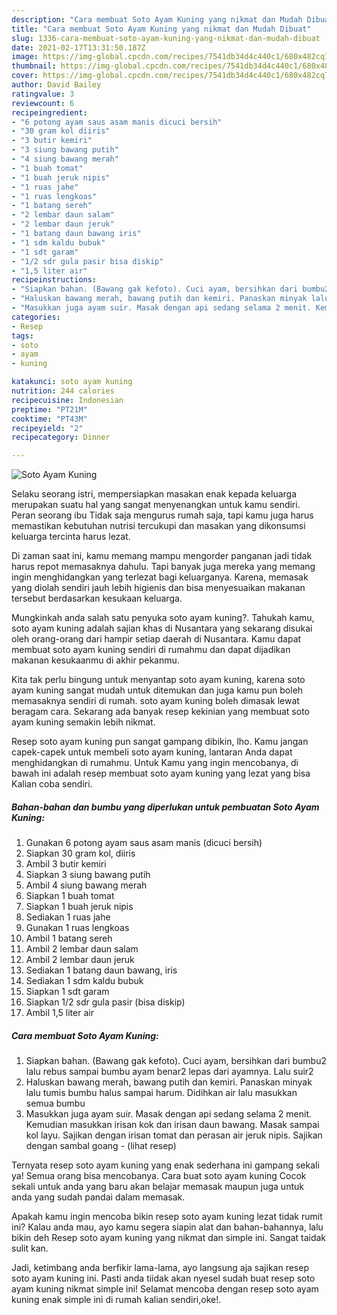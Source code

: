 ```yaml
---
description: "Cara membuat Soto Ayam Kuning yang nikmat dan Mudah Dibuat"
title: "Cara membuat Soto Ayam Kuning yang nikmat dan Mudah Dibuat"
slug: 1336-cara-membuat-soto-ayam-kuning-yang-nikmat-dan-mudah-dibuat
date: 2021-02-17T13:31:50.187Z
image: https://img-global.cpcdn.com/recipes/7541db34d4c440c1/680x482cq70/soto-ayam-kuning-foto-resep-utama.jpg
thumbnail: https://img-global.cpcdn.com/recipes/7541db34d4c440c1/680x482cq70/soto-ayam-kuning-foto-resep-utama.jpg
cover: https://img-global.cpcdn.com/recipes/7541db34d4c440c1/680x482cq70/soto-ayam-kuning-foto-resep-utama.jpg
author: David Bailey
ratingvalue: 3
reviewcount: 6
recipeingredient:
- "6 potong ayam saus asam manis dicuci bersih"
- "30 gram kol diiris"
- "3 butir kemiri"
- "3 siung bawang putih"
- "4 siung bawang merah"
- "1 buah tomat"
- "1 buah jeruk nipis"
- "1 ruas jahe"
- "1 ruas lengkoas"
- "1 batang sereh"
- "2 lembar daun salam"
- "2 lembar daun jeruk"
- "1 batang daun bawang iris"
- "1 sdm kaldu bubuk"
- "1 sdt garam"
- "1/2 sdr gula pasir bisa diskip"
- "1,5 liter air"
recipeinstructions:
- "Siapkan bahan. (Bawang gak kefoto). Cuci ayam, bersihkan dari bumbu2 lalu rebus sampai bumbu ayam benar2 lepas dari ayamnya. Lalu suir2"
- "Haluskan bawang merah, bawang putih dan kemiri. Panaskan minyak lalu tumis bumbu halus sampai harum. Didihkan air lalu masukkan semua bumbu"
- "Masukkan juga ayam suir. Masak dengan api sedang selama 2 menit. Kemudian masukkan irisan kok dan irisan daun bawang. Masak sampai kol layu. Sajikan dengan irisan tomat dan perasan air jeruk nipis. Sajikan dengan sambal goang           (lihat resep)"
categories:
- Resep
tags:
- soto
- ayam
- kuning

katakunci: soto ayam kuning 
nutrition: 244 calories
recipecuisine: Indonesian
preptime: "PT21M"
cooktime: "PT43M"
recipeyield: "2"
recipecategory: Dinner

---
```



![Soto Ayam Kuning](https://img-global.cpcdn.com/recipes/7541db34d4c440c1/680x482cq70/soto-ayam-kuning-foto-resep-utama.jpg)

Selaku seorang istri, mempersiapkan masakan enak kepada keluarga merupakan suatu hal yang sangat menyenangkan untuk kamu sendiri. Peran seorang ibu Tidak saja mengurus rumah saja, tapi kamu juga harus memastikan kebutuhan nutrisi tercukupi dan masakan yang dikonsumsi keluarga tercinta harus lezat.

Di zaman  saat ini, kamu memang mampu mengorder panganan jadi tidak harus repot memasaknya dahulu. Tapi banyak juga mereka yang memang ingin menghidangkan yang terlezat bagi keluarganya. Karena, memasak yang diolah sendiri jauh lebih higienis dan bisa menyesuaikan makanan tersebut berdasarkan kesukaan keluarga. 



Mungkinkah anda salah satu penyuka soto ayam kuning?. Tahukah kamu, soto ayam kuning adalah sajian khas di Nusantara yang sekarang disukai oleh orang-orang dari hampir setiap daerah di Nusantara. Kamu dapat membuat soto ayam kuning sendiri di rumahmu dan dapat dijadikan makanan kesukaanmu di akhir pekanmu.

Kita tak perlu bingung untuk menyantap soto ayam kuning, karena soto ayam kuning sangat mudah untuk ditemukan dan juga kamu pun boleh memasaknya sendiri di rumah. soto ayam kuning boleh dimasak lewat beragam cara. Sekarang ada banyak resep kekinian yang membuat soto ayam kuning semakin lebih nikmat.

Resep soto ayam kuning pun sangat gampang dibikin, lho. Kamu jangan capek-capek untuk membeli soto ayam kuning, lantaran Anda dapat menghidangkan di rumahmu. Untuk Kamu yang ingin mencobanya, di bawah ini adalah resep membuat soto ayam kuning yang lezat yang bisa Kalian coba sendiri.

<!--inarticleads1-->

##### Bahan-bahan dan bumbu yang diperlukan untuk pembuatan Soto Ayam Kuning:

1. Gunakan 6 potong ayam saus asam manis (dicuci bersih)
1. Siapkan 30 gram kol, diiris
1. Ambil 3 butir kemiri
1. Siapkan 3 siung bawang putih
1. Ambil 4 siung bawang merah
1. Siapkan 1 buah tomat
1. Siapkan 1 buah jeruk nipis
1. Sediakan 1 ruas jahe
1. Gunakan 1 ruas lengkoas
1. Ambil 1 batang sereh
1. Ambil 2 lembar daun salam
1. Ambil 2 lembar daun jeruk
1. Sediakan 1 batang daun bawang, iris
1. Sediakan 1 sdm kaldu bubuk
1. Siapkan 1 sdt garam
1. Siapkan 1/2 sdr gula pasir (bisa diskip)
1. Ambil 1,5 liter air




<!--inarticleads2-->

##### Cara membuat Soto Ayam Kuning:

1. Siapkan bahan. (Bawang gak kefoto). Cuci ayam, bersihkan dari bumbu2 lalu rebus sampai bumbu ayam benar2 lepas dari ayamnya. Lalu suir2
1. Haluskan bawang merah, bawang putih dan kemiri. Panaskan minyak lalu tumis bumbu halus sampai harum. Didihkan air lalu masukkan semua bumbu
1. Masukkan juga ayam suir. Masak dengan api sedang selama 2 menit. Kemudian masukkan irisan kok dan irisan daun bawang. Masak sampai kol layu. Sajikan dengan irisan tomat dan perasan air jeruk nipis. Sajikan dengan sambal goang -           (lihat resep)




Ternyata resep soto ayam kuning yang enak sederhana ini gampang sekali ya! Semua orang bisa mencobanya. Cara buat soto ayam kuning Cocok sekali untuk anda yang baru akan belajar memasak maupun juga untuk anda yang sudah pandai dalam memasak.

Apakah kamu ingin mencoba bikin resep soto ayam kuning lezat tidak rumit ini? Kalau anda mau, ayo kamu segera siapin alat dan bahan-bahannya, lalu bikin deh Resep soto ayam kuning yang nikmat dan simple ini. Sangat taidak sulit kan. 

Jadi, ketimbang anda berfikir lama-lama, ayo langsung aja sajikan resep soto ayam kuning ini. Pasti anda tiidak akan nyesel sudah buat resep soto ayam kuning nikmat simple ini! Selamat mencoba dengan resep soto ayam kuning enak simple ini di rumah kalian sendiri,oke!.

